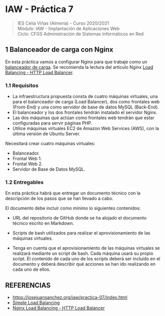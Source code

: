# IAW - Práctica 7 
>IES Celia Viñas (Almería) - Curso 2020/2021  
>Módulo: IAW - Implantación de Aplicaciones Web  
>Ciclo: CFGS Administración de Sistemas Informáticos en Red  

## 1 Balanceador de carga con Nginx

En esta práctica vamos a configurar Nginx para que trabaje como un [balanceador de carga](https://es.wikipedia.org/wiki/Equilibrador_de_carga "balanceador de carga"). Se recomienda la lectura del artículo Nginx [Load Balancing - HTTP Load Balancer](https://docs.nginx.com/nginx/admin-guide/load-balancer/http-load-balancer/ "Load Balancing - HTTP Load Balancer").

### 1.1 Requisitos

- La infraestructura propuesta consta de cuatro máquinas virtuales, una para el balanceador de carga (Load Balancer), dos como frontales web (Front-End) y una como servidor de base de datos MySQL (Back-End).
- El balanceador y los dos frontales tendrán instalado el servidor Nginx.
- Las dos máquinas que actúan como frontales web tendrán que estar configuradas para servir páginas PHP.
- Utilice máquinas virtuales EC2 de Amazon Web Services (AWS), con la última versión de Ubuntu Server.

Necesitará crear cuatro máquinas virtuales:
- Balanceador.
- Frontal Web 1.
- Frontal Web 2.
- Servidor de Base de Datos MySQL.

### 1.2 Entregables

En esta práctica habrá que entregar un documento técnico con la descripción de los pasos que se han llevado a cabo.

El documento debe incluir como mínimo lo siguientes contenidos:

- URL del repositorio de GitHub donde se ha alojado el documento técnico escrito en Markdown.

- Scripts de bash utilizados para realizar el aprovisionamiento de las máquinas virtuales.

- Tenga en cuenta que el aprovisionamiento de las máquinas virtuales se realizará mediante un script de bash. Cada máquina usará su propio script. El contenido de cada uno de los scripts deberá ser incluido en el documento y deberá describir qué acciones se han ido realizando en cada uno de ellos.

## REFERENCIAS
- https://josejuansanchez.org/iaw/practica-07/index.html
- [Simple Load Balancing](https://www.nginx.com/resources/wiki/start/topics/examples/loadbalanceexample/tp:// "Simple Load Balancing")
- [Nginx Load Balancing - HTTP Load Balancer](https://docs.nginx.com/nginx/admin-guide/load-balancer/http-load-balancer/:// "Nginx Load Balancing - HTTP Load Balancer")